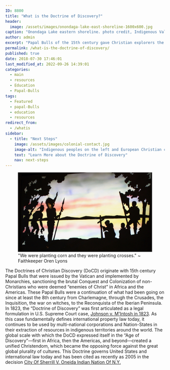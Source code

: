 ```yaml
---
ID: 8800
title: "What is the Doctrine of Discovery?"
header:
  image: /assets/images/onondaga-lake-east-shoreline-1600x600.jpg
caption: "Onondaga Lake eastern shoreline. photo credit, Indigenous Values initiative."
author: admin
excerpt: "Papal Bulls of the 15th century gave Christian explorers the right to claim lands they 'discovered' and lay claim to those lands for their Christian Monarchs. Any land that was not inhabited by Christians was available to be 'discovered', claimed, and exploited. If the 'pagan' inhabitants could be converted, they might be spared. If not, they could be enslaved or killed."
permalink: /what-is-the-doctrine-of-discovery/
published: true
date: 2018-07-30 17:46:01
last_modified_at: 2022-09-26 14:39:01
categories:
  - main
  - resources
  - Education
  - Papal-Bulls
tags:
  - Featured
  - papal-Bulls
  - education
  - resources
redirect_from:
  - /whatis
sidebar:
  - title: "Next Steps"
    image: /assets/images/colonial-contact.jpg
    image-alt: "Indigenous peoples on the left and European Christian colonizers on the right planting a cross. In the middle is Mother Earth"
    text: "Learn More about the Doctrine of Discovery"
    nav: next-steps
---
```

<figure class="align-center">
  <img src="/assets/images/colonial-contact.jpg" alt="Indigenous peoples on the left and European Christian colonizers on the right planting a cross. In the middle is Mother Earth.">
  <figcaption>"We were planting corn and they were planting crosses." ~ Faithkeeper Oren Lyons</figcaption>
</figure> 

The Doctrines of Christian Discovery (DoCD) originate with 15th century Papal Bulls that were issued by the Vatican and implemented by Monarchies, sanctioning the brutal Conquest and Colonization of non-Christians who were deemed “enemies of Christ” in Africa and the Americas.  These Papal Bulls were a continuation of what had been going on since at least the 8th century from Charlemagne, through the Crusades, the Inquisition, the war on witches, to the Reconquista of the Iberian Peninsula. In 1823, the “Doctrine of Discovery” was first articulated as a legal formulation in U.S. Supreme Court case, [Johnson v. M'Intosh in 1823](/johnson-v-mcintosh/).  As this case fundamentally defines international property law today, it continues to be used by multi-national corporations and Nation-States in their extraction of resources in indigenous territories around the world. The global scale with which the DoCD expressed itself in the “Age of Discovery”—first in Africa, then the Americas, and beyond—created a unified Christendom, which became the opposing force against the great global plurality of cultures. This Doctrine governs United States and international law today and has been cited as recently as 2005 in the decision [City Of Sherrill V. Oneida Indian Nation Of N.Y.](/sherrill-v-oneida-opinion-of-the-court/)
